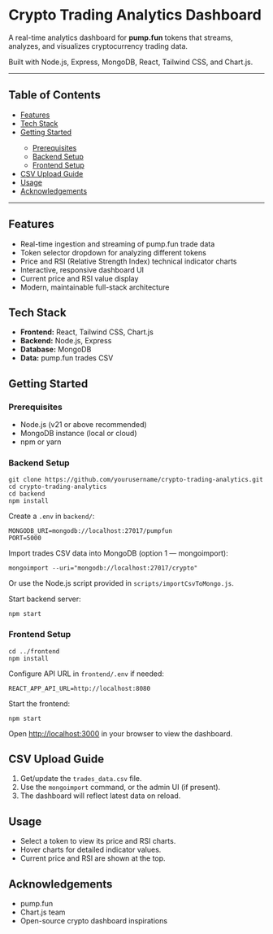 <!DOCTYPE html>
<html lang="en">
<head>
  <meta charset="UTF-8">

</head>
<body>
  <h1>Crypto Trading Analytics Dashboard</h1>
  <p>
    A real-time analytics dashboard for <strong>pump.fun</strong> tokens that streams, analyzes, and visualizes cryptocurrency trading data.
  </p>
  <p>
    Built with Node.js, Express, MongoDB, React, Tailwind CSS, and Chart.js.
  </p>

  <hr>

  <h2>Table of Contents</h2>
  <ul>
    <li><a href="#features">Features</a></li>
    <li><a href="#tech-stack">Tech Stack</a></li>
    <li><a href="#getting-started">Getting Started</a></li>
    <ul>
      <li><a href="#prerequisites">Prerequisites</a></li>
      <li><a href="#backend-setup">Backend Setup</a></li>
      <li><a href="#frontend-setup">Frontend Setup</a></li>
    </ul>
    <li><a href="#csv-upload-guide">CSV Upload Guide</a></li>
    <li><a href="#usage">Usage</a></li>
    <li><a href="#acknowledgements">Acknowledgements</a></li>
  </ul>

  <hr>

  <h2 id="features">Features</h2>
  <ul>
    <li>Real-time ingestion and streaming of pump.fun trade data</li>
    <li>Token selector dropdown for analyzing different tokens</li>
    <li>Price and RSI (Relative Strength Index) technical indicator charts</li>
    <li>Interactive, responsive dashboard UI</li>
    <li>Current price and RSI value display</li>
    <li>Modern, maintainable full-stack architecture</li>
  </ul>

  <h2 id="tech-stack">Tech Stack</h2>
  <ul>
    <li><strong>Frontend:</strong> React, Tailwind CSS, Chart.js</li>
    <li><strong>Backend:</strong> Node.js, Express</li>
    <li><strong>Database:</strong> MongoDB</li>
    <li><strong>Data:</strong> pump.fun trades CSV</li>
  </ul>

  <h2 id="getting-started">Getting Started</h2>

  <h3 id="prerequisites">Prerequisites</h3>
  <ul>
    <li>Node.js (v21 or above recommended)</li>
    <li>MongoDB instance (local or cloud)</li>
    <li>npm or yarn</li>
  </ul>

  <h3 id="backend-setup">Backend Setup</h3>
  <pre><code>git clone https://github.com/yourusername/crypto-trading-analytics.git
cd crypto-trading-analytics
cd backend
npm install</code></pre>

  <p>Create a <code>.env</code> in <code>backend/</code>:</p>
  <pre><code>MONGODB_URI=mongodb://localhost:27017/pumpfun
PORT=5000</code></pre>

  <p>Import trades CSV data into MongoDB (option 1 — mongoimport):</p>
  <pre><code>mongoimport --uri="mongodb://localhost:27017/crypto"</code></pre>
  <p>Or use the Node.js script provided in <code>scripts/importCsvToMongo.js</code>.</p>

  <p>Start backend server:</p>
  <pre><code>npm start</code></pre>

  <h3 id="frontend-setup">Frontend Setup</h3>
  <pre><code>cd ../frontend
npm install</code></pre>

  <p>Configure API URL in <code>frontend/.env</code> if needed:</p>
  <pre><code>REACT_APP_API_URL=http://localhost:8080</code></pre>

  <p>Start the frontend:</p>
  <pre><code>npm start</code></pre>

  <p>Open <a href="http://localhost:3000" target="_blank">http://localhost:3000</a> in your browser to view the dashboard.</p>

  <h2 id="csv-upload-guide">CSV Upload Guide</h2>
  <ol>
    <li>Get/update the <code>trades_data.csv</code> file.</li>
    <li>Use the <code>mongoimport</code> command, or the admin UI (if present).</li>
    <li>The dashboard will reflect latest data on reload.</li>
  </ol>

  <h2 id="usage">Usage</h2>
  <ul>
    <li>Select a token to view its price and RSI charts.</li>
    <li>Hover charts for detailed indicator values.</li>
    <li>Current price and RSI are shown at the top.</li>
  </ul>



  <h2 id="acknowledgements">Acknowledgements</h2>
  <ul>
    <li>pump.fun</li>
    <li>Chart.js team</li>
    <li>Open-source crypto dashboard inspirations</li>
  </ul>
</body>
</html>
